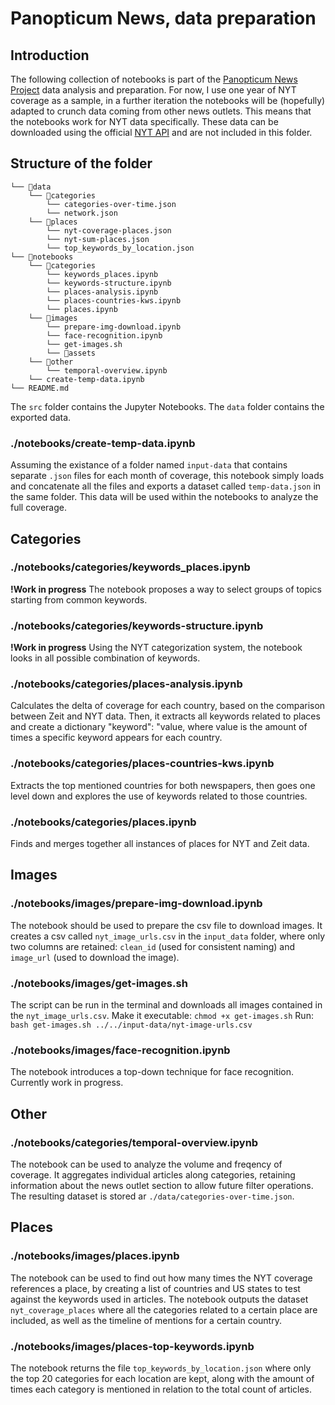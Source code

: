 # Panopticum News, data preparation

## Introduction
The following collection of notebooks is part of the [Panopticum News Project](https://mlml.io/p/panopticum-news/) data analysis and preparation. For now, I use one year of NYT coverage as a sample, in a further iteration the notebooks will be (hopefully) adapted to crunch data coming from other news outlets. This means that the notebooks work for NYT data specifically. These data can be downloaded using the official [NYT API](https://developer.nytimes.com/apis) and are not included in this folder.

## Structure of the folder
    └── 📁data
        └── 📁categories
            └── categories-over-time.json
            └── network.json
        └── 📁places
            └── nyt-coverage-places.json
            └── nyt-sum-places.json
            └── top_keywords_by_location.json
    └── 📁notebooks
        └── 📁categories
            └── keywords_places.ipynb
            └── keywords-structure.ipynb
            └── places-analysis.ipynb
            └── places-countries-kws.ipynb
            └── places.ipynb
        └── 📁images
            └── prepare-img-download.ipynb
            └── face-recognition.ipynb
            └── get-images.sh
            └── 📁assets
        └── 📁other  
            └── temporal-overview.ipynb
        └── create-temp-data.ipynb
    └── README.md


The `src` folder contains the Jupyter Notebooks. The `data` folder contains the exported data.

### ./notebooks/create-temp-data.ipynb
Assuming the existance of a folder named `input-data` that contains separate `.json` files for each month of coverage, this notebook simply loads and concatenate all the files and exports a dataset called `temp-data.json` in the same folder. This data will be used within the notebooks to analyze the full coverage.

## Categories

### ./notebooks/categories/keywords_places.ipynb
**!Work in progress** The notebook proposes a way to select groups of topics starting from common keywords.

### ./notebooks/categories/keywords-structure.ipynb
**!Work in progress** Using the NYT categorization system, the notebook looks in all possible combination of keywords.

### ./notebooks/categories/places-analysis.ipynb
Calculates the delta of coverage for each country, based on the comparison between Zeit and NYT data. Then, it extracts all keywords related to places and create a dictionary "keyword": "value, where value is the amount of times a specific keyword appears for each country.

### ./notebooks/categories/places-countries-kws.ipynb
Extracts the top mentioned countries for both newspapers, then goes one level down and explores the use of keywords related to those countries.

### ./notebooks/categories/places.ipynb
Finds and merges together all instances of places for NYT and Zeit data.

## Images

### ./notebooks/images/prepare-img-download.ipynb
The notebook should be used to prepare the csv file to download images. It creates a csv called `nyt_image_urls.csv` in the `input_data` folder, where only two columns are retained: `clean_id` (used for consistent naming) and `image_url` (used to download the image).

### ./notebooks/images/get-images.sh
The script can be run in the terminal and downloads all images contained in the `nyt_image_urls.csv`.
Make it executable:
``` chmod +x get-images.sh ```
Run:
``` bash get-images.sh ../../input-data/nyt-image-urls.csv ```

### ./notebooks/images/face-recognition.ipynb
The notebook introduces a top-down technique for face recognition. Currently work in progress.

## Other

### ./notebooks/categories/temporal-overview.ipynb
The notebook can be used to analyze the volume and freqency of coverage. It aggregates individual articles along categories, retaining information about the news outlet section to allow future filter operations. The resulting dataset is stored ar `./data/categories-over-time.json`.

## Places

### ./notebooks/images/places.ipynb
The notebook can be used to find out how many times the NYT coverage references a place, by creating a list of countries and US states to test against the keywords used in articles. The notebook outputs the dataset `nyt_coverage_places` where all the categories related to a certain place are included, as well as the timeline of mentions for a certain country. 

### ./notebooks/images/places-top-keywords.ipynb
The notebook returns the file `top_keywords_by_location.json` where only the top 20 categories for each location are kept, along with the amount of times each category is mentioned in relation to the total count of articles.